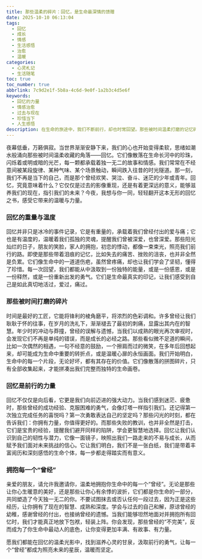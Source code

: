 ```yaml
---
title: 那些温柔的碎片：回忆，是生命最深情的馈赠
date: 2025-10-10 06:13:04
tags:
  - 回忆
  - 成长
  - 情感
  - 生活感悟
  - 治愈
  - 温暖
categories:
  - 心灵札记
  - 生活随笔
toc: true
toc_number: true
abbrlink: 7c9d2e1f-5b8a-4c6d-9e0f-1a2b3c4d5e6f
keywords:
  - 回忆的力量
  - 情感治愈
  - 过去与现在
  - 珍惜当下
  - 人生感悟
description: 在生命的旅途中，我们不断前行，却也时常回望。那些被时间温柔打磨的记忆碎片，或喜或悲，或明或暗，它们共同编织成我们独一无二的生命底色。本文将带你一同感受回忆的重量与温度，理解它如何成为我们前行的力量，并学会拥抱每一个“曾经”，让过去成为滋养当下的甘泉。
---
```


夜幕低垂，万籁俱寂。当世界渐渐安静下来，我们的心也开始变得柔软，思绪如潮水般涌向那些被时间温柔收藏的角落——回忆。它们像散落在生命长河中的珍珠，闪烁着或明或暗的光芒，每一颗都承载着独一无二的故事和情感。我们常常在不经意间被某段旋律、某种气味、某个场景触动，瞬间跌入往昔的时光隧道。那一刻，我们不再是当下的自己，而是那个曾经欢笑、哭泣、奋斗、迷茫的少年或青年。回忆，究竟意味着什么？它仅仅是过去的影像重现，还是有着更深远的意义，能够滋养我们的现在，指引我们的未来？今夜，我想与你一同，轻轻翻开这本无形的回忆之书，感受它带来的温暖与力量。

### 回忆的重量与温度

回忆并非只是冰冷的事件记录，它是有重量的，承载着我们曾经付出的爱与痛；它也是有温度的，温暖着我们孤独的灵魂，提醒我们曾被深爱，也曾深爱。那些阳光灿烂的日子，朋友的笑脸，家人的拥抱，初恋的悸动，都像一束束光，照亮我们前行的路。即使是那些带着泪痕的记忆，比如失去的痛苦、挫败的沮丧，也并非全然是负累。它们像生命中的一道道伤疤，虽然曾疼痛，却也让我们学会了坚韧，懂得了珍惜。每一次回望，我们都能从中汲取到一份独特的能量，或是一份感恩，或是一份释然，或是一份重新出发的勇气。它们是生命最真实的印记，让我们感受到自己是如此真切地活过，爱过，痛过。

### 那些被时间打磨的碎片

时间是最好的工匠，它能将锋利的棱角磨平，将浓烈的色彩调和。许多曾经让我们耿耿于怀的往事，在岁月的洗礼下，渐渐褪去了最初的刺痛，显露出其内在的智慧。年少时的冲动与莽撞，曾经的误解与遗憾，当我们以成熟的眼光再次审视时，会发现它们不再是单纯的错误，而是成长的必经之路。那些看似微不足道的瞬间，比如一次偶然的相遇，一句不经意的鼓励，一个擦肩而过的微笑，在多年后回想起来，却可能成为生命中重要的转折点，或是温暖心扉的永恒画面。我们开始明白，生命中的每一个片段，无论好坏，都有其存在的价值。它们像散落的拼图碎片，只有全部收集起来，才能拼凑出我们完整而独特的生命画卷。

### 回忆是前行的力量

回忆不仅仅是向后看，它更是我们向前迈进的强大动力。当我们感到迷茫、疲惫时，那些曾经的成功经验、克服困难的勇气，会像灯塔一样指引我们。还记得第一次独立完成任务的喜悦吗？第一次勇敢表达自己的坚定吗？那些闪光的时刻，都在告诉我们：你拥有力量，你值得更好的。而那些失败的教训，也并非全然是打击，它们是宝贵的经验，提醒我们避开同样的陷阱，学会更智慧地选择。回忆让我们认识到自己的韧性与潜力，它像一面镜子，映照出我们一路走来的不易与成长，从而赋予我们面对未来挑战的信心。它让我们明白，我们不是一张白纸，我们是带着丰富阅历和深刻感悟的生命个体，每一步都走得踏实而有意义。

### 拥抱每一个“曾经”

亲爱的朋友，请允许我邀请你，温柔地拥抱你生命中的每一个“曾经”。无论是那些让你心生暖意的美好，还是那些让你心有余悸的波折，它们都是你生命的一部分，共同塑造了今天独一无二的你。不要试图抹去或否认任何一段过去，因为正是这些经历，让你拥有了现在的智慧、成熟和深度。学会与过去的自己和解，原谅曾经的幼稚，感谢曾经的付出，也接纳曾经的遗憾。当我们能够坦然地面对并拥抱所有回忆时，我们才能真正地放下包袱，轻装上阵。你会发现，那些曾经的“不完美”，反而成为了你生命中最动人的底色，让你变得更加丰满、有故事、有力量。

愿我们都能在回忆的温柔光影中，找到滋养心灵的甘泉，汲取前行的勇气，让每一个“曾经”都成为照亮未来的星辰，温暖而坚定。